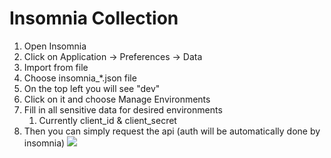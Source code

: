 # Insomnia Collection

1) Open Insomnia
2) Click on Application -> Preferences -> Data
3) Import from file
4) Choose insomnia_*.json file
5) On the top left you will see "dev"
6) Click on it and choose Manage Environments
7) Fill in all sensitive data for desired environments
   1) Currently client_id & client_secret
8) Then you can simply request the api (auth will be automatically done by insomnia)
![](https://raw.githubusercontent.com/eclipse-tractusx/traceability-foss/main/backend/collection/Insomnia.png)
